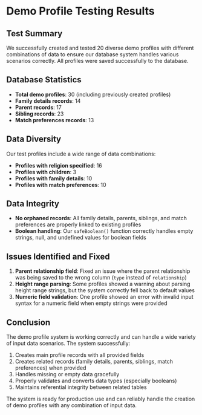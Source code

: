 # Demo Profile Testing Results

## Test Summary

We successfully created and tested 20 diverse demo profiles with different combinations of data to ensure our database system handles various scenarios correctly. All profiles were saved successfully to the database.

## Database Statistics

- **Total demo profiles**: 30 (including previously created profiles)
- **Family details records**: 14
- **Parent records**: 17
- **Sibling records**: 23
- **Match preferences records**: 13

## Data Diversity

Our test profiles include a wide range of data combinations:

- **Profiles with religion specified**: 16
- **Profiles with children**: 3
- **Profiles with family details**: 10
- **Profiles with match preferences**: 10

## Data Integrity

- **No orphaned records**: All family details, parents, siblings, and match preferences are properly linked to existing profiles
- **Boolean handling**: Our `safeBoolean()` function correctly handles empty strings, null, and undefined values for boolean fields

## Issues Identified and Fixed

1. **Parent relationship field**: Fixed an issue where the parent relationship was being saved to the wrong column (`type` instead of `relationship`)
2. **Height range parsing**: Some profiles showed a warning about parsing height range strings, but the system correctly fell back to default values
3. **Numeric field validation**: One profile showed an error with invalid input syntax for a numeric field when empty strings were provided

## Conclusion

The demo profile system is working correctly and can handle a wide variety of input data scenarios. The system successfully:

1. Creates main profile records with all provided fields
2. Creates related records (family details, parents, siblings, match preferences) when provided
3. Handles missing or empty data gracefully
4. Properly validates and converts data types (especially booleans)
5. Maintains referential integrity between related tables

The system is ready for production use and can reliably handle the creation of demo profiles with any combination of input data.
